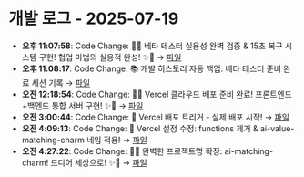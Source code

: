 # 개발 로그 - 2025-07-19

- **오후 11:07:58**: Code Change: 🎊✨ 베타 테스터 실용성 완벽 검증 & 15초 복구 시스템 구현\! 협업 마법의 실용적 완성\! ✨🎊 → [파일](../code-changes/2025-07-19T14-07-58-048Z_code_change.json)
- **오후 11:08:17**: Code Change: 📚 개발 히스토리 자동 백업: 베타 테스터 준비 완료 세션 기록 → [파일](../code-changes/2025-07-19T14-08-16-845Z_code_change.json)
- **오전 12:18:54**: Code Change: 🚀✨ Vercel 클라우드 배포 준비 완료\! 프론트엔드+백엔드 통합 서버 구현\! ✨🚀 → [파일](../code-changes/2025-07-19T15-18-54-315Z_code_change.json)
- **오전 3:00:44**: Code Change: 🚀 Vercel 배포 트리거 - 실제 배포 시작! → [파일](../code-changes/2025-07-19T18-00-44-040Z_code_change.json)
- **오전 4:09:13**: Code Change: 🔧 Vercel 설정 수정: functions 제거 & ai-value-matching-charm 네임 적용! → [파일](../code-changes/2025-07-19T19-09-13-554Z_code_change.json)
- **오전 4:27:22**: Code Change: 🎯✨ 완벽한 프로젝트명 확정: ai-matching-charm! 드디어 세상으로! ✨🎯 → [파일](../code-changes/2025-07-19T19-27-22-524Z_code_change.json)
